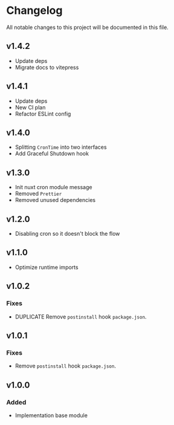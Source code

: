 # Changelog

All notable changes to this project will be documented in this file.

## v1.4.2

- Update deps
- Migrate docs to vitepress

## v1.4.1

- Update deps
- New CI plan
- Refactor ESLint config

## v1.4.0

- Splitting `CronTime` into two interfaces
- Add Graceful Shutdown hook

## v1.3.0

- Init nuxt cron module message
- Removed `Prettier`
- Removed unused dependencies

## v1.2.0

- Disabling cron so it doesn't block the flow

## v1.1.0

- Optimize runtime imports

## v1.0.2

### Fixes

- DUPLICATE Remove `postinstall` hook `package.json`.

## v1.0.1

### Fixes

- Remove `postinstall` hook `package.json`.

## v1.0.0

### Added

- Implementation base module
